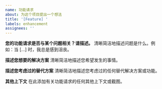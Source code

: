 ```yaml
---
name: 功能请求
about: 为这个项目提出一个想法
title: '[Feature] '
labels: enhancement
assignees: ''
---
```


**您的功能请求是否与某个问题相关？请描述。**
清晰简洁地描述问题是什么。例如：当 [...] 时，我总是感到沮丧。

**描述您想要的解决方案**
清晰简洁地描述您希望发生的事情。

**描述您考虑过的替代方案**
清晰简洁地描述您考虑过的任何替代解决方案或功能。

**其他上下文**
在此添加有关功能请求的任何其他上下文或截图。 